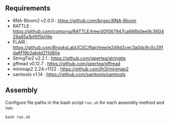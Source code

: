 
## Requirements

* RNA-Bloom2 v2.0.0 : https://github.com/bcgsc/RNA-Bloom
* RATTLE : https://github.com/comprna/RATTLE/tree/d0f067947ca666b0ee9c360429a85a1bf6f5b09e
* FLAIR : https://github.com/BrooksLabUCSC/flair/tree/e248d2cec3a0dc8c0c291da6f19b2abdd211d80e
* StringTie2 v2.2.1 : https://github.com/gpertea/stringtie
* gffread v0.12.7 : https://github.com/gpertea/gffread
* minimap2 2.24-r1122 : https://github.com/lh3/minimap2
* samtools v1.14 : https://github.com/samtools/samtools

## Assembly

Configure file paths in the bash script `run.sh` for each assembly method and run:

```
bash run.sh
```

